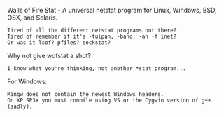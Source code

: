 Walls of Fire Stat - A universal netstat program for Linux, Windows, BSD, OSX, and Solaris.

	Tired of all the different netstat programs out there?
	Tired of remember if it's -tulpan, -bano, -an -f inet?
	Or was it lsof? pfiles? sockstat?

Why not give wofstat a shot?

	I know what you're thinking, not another *stat program...

For Windows:

	Mingw does not contain the newest Windows headers.
	On XP SP3+ you must compile using VS or the Cygwin version of g++ (sadly).
